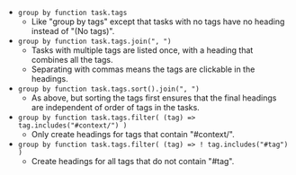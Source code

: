 <!-- placeholder to force blank line before included text -->

- ```group by function task.tags```
    - Like "group by tags" except that tasks with no tags have no heading instead of "(No tags)".
- ```group by function task.tags.join(", ")```
    - Tasks with multiple tags are listed once, with a heading that combines all the tags.
    - Separating with commas means the tags are clickable in the headings.
- ```group by function task.tags.sort().join(", ")```
    - As above, but sorting the tags first ensures that the final headings are independent of order of tags in the tasks.
- ```group by function task.tags.filter( (tag) => tag.includes("#context/") )```
    - Only create headings for tags that contain "#context/".
- ```group by function task.tags.filter( (tag) => ! tag.includes("#tag") )```
    - Create headings for all tags that do not contain "#tag".


<!-- placeholder to force blank line after included text -->
